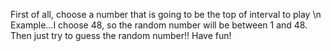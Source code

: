 First of all, choose a number that is going to be the top of interval to play \n
Example...I choose 48, so the random number will be between 1 and 48.
Then just try to guess the random number!! Have fun!